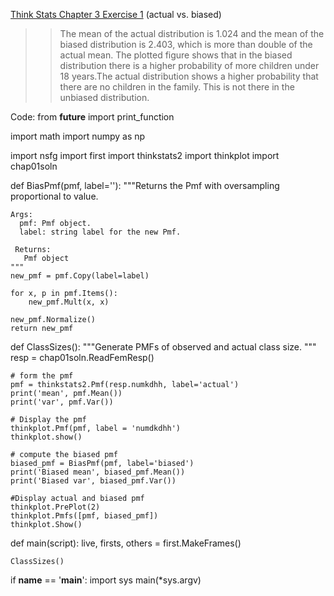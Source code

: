 [Think Stats Chapter 3 Exercise 1](http://greenteapress.com/thinkstats2/html/thinkstats2004.html#toc31) (actual vs. biased)

>> The mean of the actual distribution is 1.024 and the mean of the biased distribution is 2.403, which is more than double of the actual mean. The plotted figure shows that in the biased distribution there is a higher probability of more children under 18 years.The actual distribution shows a higher probability that there are no children in the family. This is not there in the unbiased distribution. 

Code:
  from __future__ import print_function

import math
import numpy as np

import nsfg
import first
import thinkstats2
import thinkplot
import chap01soln




def BiasPmf(pmf, label=''):
    """Returns the Pmf with oversampling proportional to value.


    Args:
      pmf: Pmf object.
      label: string label for the new Pmf.

     Returns:
       Pmf object
    """
    new_pmf = pmf.Copy(label=label)

    for x, p in pmf.Items():
        new_pmf.Mult(x, x)
        
    new_pmf.Normalize()
    return new_pmf





def ClassSizes():
    """Generate PMFs of observed and actual class size.
    """
    resp = chap01soln.ReadFemResp()

    # form the pmf
    pmf = thinkstats2.Pmf(resp.numkdhh, label='actual')
    print('mean', pmf.Mean())
    print('var', pmf.Var())

    # Display the pmf
    thinkplot.Pmf(pmf, label = 'numdkdhh')
    thinkplot.show()
    
    # compute the biased pmf
    biased_pmf = BiasPmf(pmf, label='biased')
    print('Biased mean', biased_pmf.Mean())
    print('Biased var', biased_pmf.Var())

    #Display actual and biased pmf
    thinkplot.PrePlot(2)
    thinkplot.Pmfs([pmf, biased_pmf])
    thinkplot.Show()
 
def main(script):
    live, firsts, others = first.MakeFrames()

    ClassSizes()


if __name__ == '__main__':
    import sys
    main(*sys.argv)



